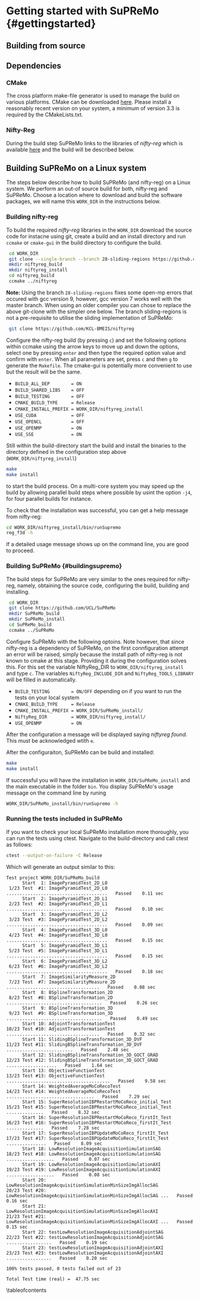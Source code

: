 
# Getting started with SuPReMo {#gettingstarted}


## Building from source

## Dependencies

### CMake

The cross platform make-file generator is used to manage the build on various platforms. 
CMake can be downloaded [here](https://cmake.org). Please install a reasonably recent version 
on your system, a minimum of version 3.3 is required by the CMakeLists.txt. 

### Nifty-Reg

During the build step SuPReMo links to the libraries of *nifty-reg* which is available 
[here](https://github.com/KCL-BMEIS/niftyreg) and the build will be described below.


## Building SuPReMo on a Linux system

The steps below describe how to build SuPReMo (and nifty-reg) on a Linux system. We perform an out-of source 
build for both, nifty-reg and SuPReMo. Choose a location where to download and build the software packages, 
we will name this `WORK_DIR` in the instructions below.

### Building nifty-reg

To build the required *nifty-reg* libraries in the `WORK_DIR` download the source code for instacne using git, 
create a build and an install directory and run `ccmake` or `cmake-gui` in the build directory
to configure the build.  

```bash
 cd WORK_DIR
 git clone --single-branch --branch 28-sliding-regions https://github.com/KCL-BMEIS/niftyreg
 mkdir niftyreg_build
 mkdir niftyreg_install
 cd niftyreg_build
 ccmake ../niftyreg
```

**Note:** Using the branch `28-sliding-regions` fixes some open-mp errors that occured with gcc version 9, however, gcc version 7 works well with 
the master branch. When using an older compiler you can chose to replace the above git-clone with the simpler one below. The branch sliding-regions is
not a pre-requisite to utilise the sliding implementation of SuPReMo:
```bash
 git clone https://github.com/KCL-BMEIS/niftyreg

```

Configure the nifty-reg build (by pressing `c`) and set the following options within ccmake using the arrow keys
to move up and down the options, select one by pressing `enter` and then type the required option value and confirm 
with `enter`. When all parameters are set, press `c` and then `g` to generate the `Makefile`. The cmake-gui is potentially more convenient to 
use but the result will be the same. 

- `BUILD_ALL_DEP        = ON`
- `BUILD_SHARED_LIBS    = OFF`
- `BUILD_TESTING        = OFF`
- `CMAKE_BUILD_TYPE     = Release`
- `CMAKE_INSTALL_PREFIX = WORK_DIR/niftyreg_install` 
- `USE_CUDA             = OFF`
- `USE_OPENCL           = OFF`
- `USE_OPENMP           = ON`
- `USE_SSE              = ON`

Still within the build-directory start the build and install the binaries to the directory defined in the 
configuration step above (`WORK_DIR/niftyreg_install`)
```bash
make
make install

```
to start the build process. On a multi-core system you may speed up the build by allowing parallel build steps where 
possible by usint the option `-j4`, for four parallel builds for instance. 

To check that the installation was successful, you can get a help message from nifty-reg:
```bash
cd WORK_DIR/niftyreg_install/bin/runSupremo
reg_f3d -h

```
If a detailed usage message shows up on the command line, you are good to proceed. 

### Building SuPReMo {#buildingsupremo}

The build steps for SuPReMo are very similar to the ones required for nifty-reg, namely, obtaining the source code, configuring the build, building and installing.


```bash
 cd WORK_DIR
 git clone https://github.com/UCL/SuPReMo
 mkdir SuPReMo_build
 mkdir SuPReMo_install
 cd SuPReMo_build
 ccmake ../SuPReMo

```

Configure SuPReMo with the following optoins. Note however, that since nifty-reg is a dependency of SuPReMo, on the first connfiguration attempt 
an error will be raised, simply because the install path of nifty-reg is not known to cmake at this stage. Providing it during the configuration
solves this. For this set the variable NiftyReg_DIR to `WORK_DIR/niftyreg_install` and type `c`. The variables `NiftyReg_INCLUDE_DIR` and 
`NiftyReg_TOOLS_LIBRARY` will be filled in automatically.
- `BUILD_TESTING        = ON/OFF` depending on if you want to run the tests on your local system
- `CMAKE_BUILD_TYPE     = Release`
- `CMAKE_INSTALL_PREFIX = WORK_DIR/SuPReMo_install/`
- `NiftyReg_DIR         = WORK_DIR/niftyreg_install/`
- `USE_OPENMP           = ON`

After the configuration a message will be displayed saying *niftyreg found*. This must be acknowledged wtith `e`. 

After the configuraiton, SuPReMo can be build and installed:
```bash
make
make install

```

If successful you will have the installation in `WORK_DIR/SuPReMo_install` and the main executable in the folder `bin`. You display SuPReMo's
usage message on the command line by runing
```bash
WORK_DIR/SuPReMo_install/bin/runSupremo -h

```

### Running the tests included in SuPReMo

If you want to check your local SuPReMo installation more thoroughly, you can run the tests using ctest. Navigate to the build-directory 
and call ctest as follows:
```bash
ctest --output-on-failure -C Release

```
Which will generate an output similar to this:
```
Test project WORK_DIR/SuPReMo_build
      Start  1: ImagePyramidTest_2D_L0
 1/23 Test  #1: ImagePyramidTest_2D_L0 ......................................   Passed    0.11 sec
      Start  2: ImagePyramidTest_2D_L1
 2/23 Test  #2: ImagePyramidTest_2D_L1 ......................................   Passed    0.10 sec
      Start  3: ImagePyramidTest_2D_L2
 3/23 Test  #3: ImagePyramidTest_2D_L2 ......................................   Passed    0.09 sec
      Start  4: ImagePyramidTest_3D_L0
 4/23 Test  #4: ImagePyramidTest_3D_L0 ......................................   Passed    0.15 sec
      Start  5: ImagePyramidTest_3D_L1
 5/23 Test  #5: ImagePyramidTest_3D_L1 ......................................   Passed    0.15 sec
      Start  6: ImagePyramidTest_3D_L2
 6/23 Test  #6: ImagePyramidTest_3D_L2 ......................................   Passed    0.18 sec
      Start  7: ImageSimilarityMeasure_2D
 7/23 Test  #7: ImageSimilarityMeasure_2D ...................................   Passed    0.08 sec
      Start  8: BSplineTransformation_2D
 8/23 Test  #8: BSplineTransformation_2D ....................................   Passed    0.26 sec
      Start  9: BSplineTransformation_3D
 9/23 Test  #9: BSplineTransformation_3D ....................................   Passed    0.49 sec
      Start 10: AdjointTransformationTest
10/23 Test #10: AdjointTransformationTest ...................................   Passed    0.32 sec
      Start 11: SlidingBSplineTransformation_3D_DVF
11/23 Test #11: SlidingBSplineTransformation_3D_DVF .........................   Passed    2.48 sec
      Start 12: SlidingBSplineTransformation_3D_GOCT_GRAD
12/23 Test #12: SlidingBSplineTransformation_3D_GOCT_GRAD ...................   Passed    1.64 sec
      Start 13: ObjectiveFunctionTest
13/23 Test #13: ObjectiveFunctionTest .......................................   Passed    9.58 sec
      Start 14: WeightedAverageMoCoRecoTest
14/23 Test #14: WeightedAverageMoCoRecoTest .................................   Passed    7.29 sec
      Start 15: SuperResolutionIBPRestartMoCoReco_initial_Test
15/23 Test #15: SuperResolutionIBPRestartMoCoReco_initial_Test ..............   Passed    8.32 sec
      Start 16: SuperResolutionIBPRestartMoCoReco_firstIt_Test
16/23 Test #16: SuperResolutionIBPRestartMoCoReco_firstIt_Test ..............   Passed    7.28 sec
      Start 17: SuperResolutionIBPUpdateMoCoReco_firstIt_Test
17/23 Test #17: SuperResolutionIBPUpdateMoCoReco_firstIt_Test ...............   Passed    8.09 sec
      Start 18: LowResolutionImageAcquisitionSimulationSAG
18/23 Test #18: LowResolutionImageAcquisitionSimulationSAG ..................   Passed    0.07 sec
      Start 19: LowResolutionImageAcquisitionSimulationAXI
19/23 Test #19: LowResolutionImageAcquisitionSimulationAXI ..................   Passed    0.08 sec
      Start 20: LowResolutionImageAcquisitionSimulationMinSizeImgAllocSAG
20/23 Test #20: LowResolutionImageAcquisitionSimulationMinSizeImgAllocSAG ...   Passed    0.16 sec
      Start 21: LowResolutionImageAcquisitionSimulationMinSizeImgAllocAXI
21/23 Test #21: LowResolutionImageAcquisitionSimulationMinSizeImgAllocAXI ...   Passed    0.15 sec
      Start 22: testLowResolutionImageAcquisitionAdjointSAG
22/23 Test #22: testLowResolutionImageAcquisitionAdjointSAG .................   Passed    0.19 sec
      Start 23: testLowResolutionImageAcquisitionAdjointAXI
23/23 Test #23: testLowResolutionImageAcquisitionAdjointAXI .................   Passed    0.20 sec

100% tests passed, 0 tests failed out of 23

Total Test time (real) =  47.75 sec

```



\tableofcontents
